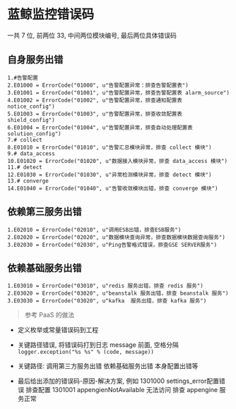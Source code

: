 # 蓝鲸监控错误码


一共 7 位, 前两位 33, 中间两位模块编号, 最后两位具体错误码

## 自身服务出错
```
1.#告警配置
2.E01000 = ErrorCode("01000", u"告警配置异常：排查告警配置表")
3.E01001 = ErrorCode("01001", u"告警配置异常，排查告警配置表 alarm_source")
4.E01002 = ErrorCode("01002", u"告警配置异常，排查通知配置表 notice_config")
5.E01003 = ErrorCode("01003", u"告警配置异常，排查收敛配置表 shield_config")
6.E01004 = ErrorCode("01004", u"告警配置异常，排查自动处理配置表 solution_config")
7.# collect
8.E01010 = ErrorCode("01010", u"告警汇总模块异常，排查 collect 模块")
9.# data_access
10.E01020 = ErrorCode("01020", u"数据接入模块异常，排查 data_access 模块")
11.# detect
12.E01030 = ErrorCode("01030", u"异常检测模块异常，排查 detect 模块")
13.# converge
14.E01040 = ErrorCode("01040", u"告警收敛模块出错，排查 converge 模块")
```
## 依赖第三服务出错
```
1.E02010 = ErrorCode("02010", u"调用ESB出错，排查ESB服务")
2.E02020 = ErrorCode("02020", u"数据模块查询异常，排查数据模块数据查询服务")
3.E02030 = ErrorCode("02030", u"Ping告警格式错误，排查GSE SERVER服务")
```

## 依赖基础服务出错
```
1.E03010 = ErrorCode("03010", u"redis 服务出错，排查 redis 服务")
2.E03020 = ErrorCode("03020", u"beanstalk 服务出错，排查 beanstalk 服务")
3.E03030 = ErrorCode("03020", u"kafka  服务出错，排查 kafka 服务")
```

>参考 PaaS 的做法

- 定义枚举或常量错误码到工程

- 关键路径错误, 将错误码打到日志 message 前面, 空格分隔 `logger.exception("%s %s" % (code, message))`

- 关键路径: 调用第三方服务出错 依赖基础服务出错 本身配置出错等

- 最后给出添加的错误码-原因-解决方案, 例如 1301000 settings_error配置错误 排查配置 1301001 appengienNotAvailable 无法访问 排查 appengine 服务正常
